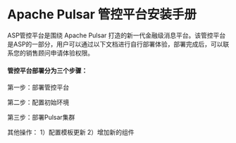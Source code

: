 # Apache Pulsar 管控平台安装手册

ASP管控平台是围绕 Apache Pulsar 打造的新一代金融级消息平台。该管控平台是ASP的一部分，用户可以通过以下文档进行自行部署体验，部署完成后，可以联系您的销售顾问申请体验权限。

#### 管控平台部署分为三个步骤：

第一步：部署管控平台

第二步：配置初始环境

第三步：部署Pulsar集群

其他操作：
1）配置模板更新
2）增加新的组件
